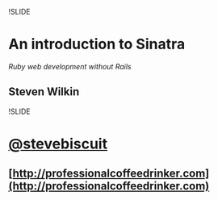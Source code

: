 !SLIDE 

# An introduction to Sinatra
_Ruby web development without Rails_
## Steven Wilkin

!SLIDE

# [@stevebiscuit](https://twitter.com/stevebiscuit)
## [http://professionalcoffeedrinker.com](http://professionalcoffeedrinker.com)
